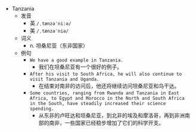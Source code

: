 - Tanzania
  - 发音
    - 英 `/ˌtænzəˈni:ə/`
    - 美 `/ˌtænzəˈniə/`
  - 词义
    - n. 坦桑尼亚（东非国家）
  - 例句
    - `We have a good example in Tanzania.`
      - 我们在坦桑尼亚有一个很好的例子。
    - `After his visit to South Africa, he will also continue to visit Tanzania and Uganda.`
      - 在结束对南非的访问后，他还将继续访问坦桑尼亚和乌干达。
    - `Some countries, ranging from Rwanda and Tanzania in East Africa, to Egypt and Morocco in the North and South Africa in the South, have steadily increased their science spending.`
      - 从东非的卢旺达和坦桑尼亚，到北非的埃及和摩洛哥，再到非洲南部的南非，一些国家已经稳步增加了它们的科学开支。

